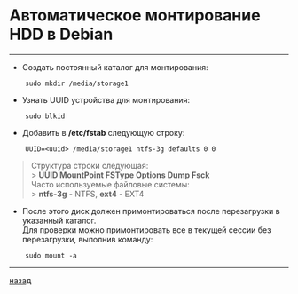 # Автоматическое монтирование HDD в Debian

---

- Создать постоянный каталог для монтирования:

```
	sudo mkdir /media/storage1
```

- Узнать UUID устройства для монтирования:

```
    sudo blkid
```

- Добавить в **/etc/fstab** следующую строку:

```
    UUID=<uuid> /media/storage1 ntfs-3g defaults 0 0
```

> Структура строки следующая:<br/> > **UUID MountPoint FSType Options Dump Fsck**<br/>
> Часто используемые файловые системы:<br/> > **ntfs-3g** - NTFS, **ext4** - EXT4

- После этого диск должен примонтироваться после перезагрузки в указанный каталог.<br/>
  Для проверки можно примонтировать все в текущей сессии без перезагрузки, выполнив команду:

```
    sudo mount -a
```

---

[назад](../README.md)
